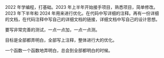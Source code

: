 
2022 年学编程，打基础。2023 年上半年开始接手项目，熟悉项目，简单修改。2023 年下半年和 2024 年用来进行优化。在代码中写详细的注释。再有一份详细的文档，在代码注释中写自己的详细文档的链接，详细文档中写自己的设计思想。   

要写非常完善的测试，一点一点加，一点一点测。    

目标是全部都弄明白，全部写上注释，整体进行大的优化。  

一个函数一个函数地弄明白，总会到全部都明白的时候。  

